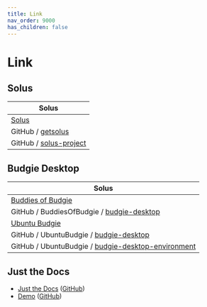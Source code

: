 ```yaml
---
title: Link
nav_order: 9000
has_children: false
---
```



# Link




## Solus

| Solus |
| ----- |
| [Solus](https://getsol.us/) |
| GitHub / [getsolus](https://github.com/getsolus) |
| GitHub / [solus-project](https://github.com/solus-project) |




## Budgie Desktop

| Solus |
| ----- |
| [Buddies of Budgie](https://buddiesofbudgie.org/) |
| GitHub / BuddiesOfBudgie / [budgie-desktop](https://github.com/BuddiesOfBudgie/budgie-desktop) |
| [Ubuntu Budgie](https://ubuntubudgie.org/) |
| GitHub / UbuntuBudgie / [budgie-desktop](https://github.com/UbuntuBudgie/budgie-desktop) |
| GitHub / UbuntuBudgie / [budgie-desktop-environment](https://github.com/UbuntuBudgie/budgie-desktop-environment) |




## Just the Docs

* [Just the Docs](https://pmarsceill.github.io/just-the-docs/) ([GitHub](https://github.com/pmarsceill/just-the-docs))
* [Demo](https://pmarsceill.github.io/jtd-remote/) ([GitHub](https://github.com/pmarsceill/jtd-remote))
